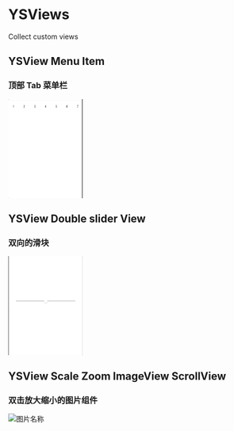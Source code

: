 # YSViews
Collect custom views

## YSView Menu Item 
### 顶部 Tab 菜单栏

<img src="https://raw.githubusercontent.com/geys1991/ImageRepository/master/YSViews/menu_item_view.gif" width = "150" height = "200" alt="图片名称" align=center />


## YSView Double slider View
### 双向的滑块

<img src="https://raw.githubusercontent.com/geys1991/ImageRepository/master/YSViews/double_slider_view.gif" width = "150" height = "200" alt="图片名称" align=center />


## YSView Scale Zoom ImageView ScrollView
### 双击放大缩小的图片组件

<img src="https://github.com/geys1991/ImageRepository/blob/master/YSViews/scale_image_view.gif?raw=true" width = "150" height = "200" alt="图片名称" align=center />


